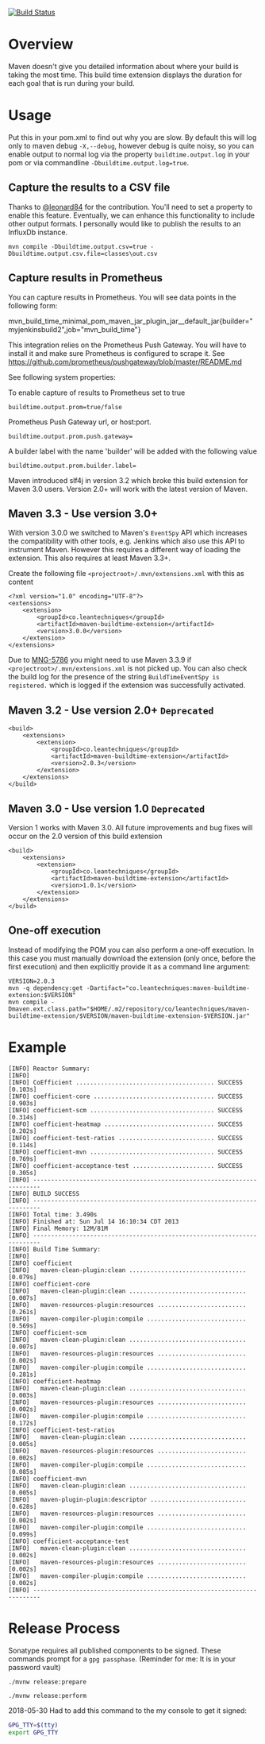 [![Build Status](https://travis-ci.org/timgifford/maven-buildtime-extension.svg?branch=master)](https://travis-ci.org/timgifford/maven-buildtime-extension)
# Overview
Maven doesn't give you detailed information about where your build is taking the most time. This build time extension
displays the duration for each goal that is run during your build.

# Usage
Put this in your pom.xml to find out why you are slow.
By default this will log only to maven debug `-X,--debug`, however debug is quite noisy, so you can enable output to normal log
via the property `buildtime.output.log` in your pom or via commandline `-Dbuildtime.output.log=true`.

## Capture the results to a CSV file
Thanks to [@leonard84](https://github.com/leonard84) for the contribution. You'll need to set a property to enable this feature. 
Eventually, we can enhance this functionality to include other output formats. 
I personally would like to publish the results to an InfluxDb instance.

```
mvn compile -Dbuildtime.output.csv=true -Dbuildtime.output.csv.file=classes\out.csv
```

## Capture results in Prometheus
You can capture results in Prometheus. You will see data points in the following form:

mvn_build_time_minimal_pom_maven_jar_plugin_jar__default_jar{builder="myjenkinsbuild2",job="mvn_build_time"}

This integration relies on the Prometheus Push Gateway. You will have to install it and make sure Prometheus is configured to scrape it.
See https://github.com/prometheus/pushgateway/blob/master/README.md

See following system properties:

To enable capture of results to Prometheus set to true

```
buildtime.output.prom=true/false
```
Prometheus Push Gateway url, or host:port.
```
buildtime.output.prom.push.gateway=
```
A builder label with the name 'builder' will be added with the following value
```
buildtime.output.prom.builder.label=
```

Maven introduced slf4j in version 3.2 which broke this build extension for Maven 3.0 users. 
Version 2.0+ will work with the latest version of Maven.

## Maven 3.3 - Use version 3.0+

With version 3.0.0 we switched to Maven's `EventSpy` API which increases the compatibility with other tools, e.g. Jenkins which
also use this API to instrument Maven. However this requires a different way of loading the extension. This also requires at
least Maven 3.3+. 

Create the following file `<projectroot>/.mvn/extensions.xml` with this as content

```
<?xml version="1.0" encoding="UTF-8"?>
<extensions>
    <extension>
        <groupId>co.leantechniques</groupId>
        <artifactId>maven-buildtime-extension</artifactId>
        <version>3.0.0</version>
    </extension>
</extensions>
```
Due to [MNG-5786](https://issues.apache.org/jira/browse/MNG-5786) you might need to use Maven 3.3.9 if 
`<projectroot>/.mvn/extensions.xml` is not picked up. You can also check the build log for the presence of the string
`BuildTimeEventSpy is registered.` which is logged if the extension was successfully activated.

## Maven 3.2 - Use version 2.0+ ```Deprecated```


```
<build>
    <extensions>
        <extension>
            <groupId>co.leantechniques</groupId>
            <artifactId>maven-buildtime-extension</artifactId>
            <version>2.0.3</version>
        </extension>
    </extensions>
</build>
```

## Maven 3.0 - Use version 1.0 ```Deprecated```
Version 1 works with Maven 3.0. All future improvements and bug fixes will occur on the 2.0 version 
of this build extension

```
<build>
    <extensions>
        <extension>
            <groupId>co.leantechniques</groupId>
            <artifactId>maven-buildtime-extension</artifactId>
            <version>1.0.1</version>
        </extension>
    </extensions>
</build>
```

## One-off execution

Instead of modifying the POM you can also perform a one-off execution. In this
case you must manually download the extension (only once, before the first
execution) and then explicitly provide it as a command line argument:

```
VERSION=2.0.3
mvn -q dependency:get -Dartifact="co.leantechniques:maven-buildtime-extension:$VERSION"
mvn compile -Dmaven.ext.class.path="$HOME/.m2/repository/co/leantechniques/maven-buildtime-extension/$VERSION/maven-buildtime-extension-$VERSION.jar"
```

# Example

```
[INFO] Reactor Summary:
[INFO]
[INFO] CoEfficient ....................................... SUCCESS [0.103s]
[INFO] coefficient-core .................................. SUCCESS [0.903s]
[INFO] coefficient-scm ................................... SUCCESS [0.314s]
[INFO] coefficient-heatmap ............................... SUCCESS [0.202s]
[INFO] coefficient-test-ratios ........................... SUCCESS [0.114s]
[INFO] coefficient-mvn ................................... SUCCESS [0.769s]
[INFO] coefficient-acceptance-test ....................... SUCCESS [0.305s]
[INFO] ------------------------------------------------------------------------
[INFO] BUILD SUCCESS
[INFO] ------------------------------------------------------------------------
[INFO] Total time: 3.490s
[INFO] Finished at: Sun Jul 14 16:10:34 CDT 2013
[INFO] Final Memory: 12M/81M
[INFO] ------------------------------------------------------------------------
[INFO] Build Time Summary:
[INFO]
[INFO] coefficient
[INFO]   maven-clean-plugin:clean ................................. [0.079s]
[INFO] coefficient-core
[INFO]   maven-clean-plugin:clean ................................. [0.007s]
[INFO]   maven-resources-plugin:resources ......................... [0.261s]
[INFO]   maven-compiler-plugin:compile ............................ [0.569s]
[INFO] coefficient-scm
[INFO]   maven-clean-plugin:clean ................................. [0.007s]
[INFO]   maven-resources-plugin:resources ......................... [0.002s]
[INFO]   maven-compiler-plugin:compile ............................ [0.281s]
[INFO] coefficient-heatmap
[INFO]   maven-clean-plugin:clean ................................. [0.003s]
[INFO]   maven-resources-plugin:resources ......................... [0.002s]
[INFO]   maven-compiler-plugin:compile ............................ [0.172s]
[INFO] coefficient-test-ratios
[INFO]   maven-clean-plugin:clean ................................. [0.005s]
[INFO]   maven-resources-plugin:resources ......................... [0.002s]
[INFO]   maven-compiler-plugin:compile ............................ [0.085s]
[INFO] coefficient-mvn
[INFO]   maven-clean-plugin:clean ................................. [0.005s]
[INFO]   maven-plugin-plugin:descriptor ........................... [0.628s]
[INFO]   maven-resources-plugin:resources ......................... [0.002s]
[INFO]   maven-compiler-plugin:compile ............................ [0.099s]
[INFO] coefficient-acceptance-test
[INFO]   maven-clean-plugin:clean ................................. [0.002s]
[INFO]   maven-resources-plugin:resources ......................... [0.002s]
[INFO]   maven-compiler-plugin:compile ............................ [0.002s]
[INFO] ------------------------------------------------------------------------
```

# Release Process
Sonatype requires all published components to be signed. These commands prompt for a `gpg passphase`. (Reminder for me: It is in your password vault)
```
./mvnw release:prepare

./mvnw release:perform
```

2018-05-30
Had to add this command to the my console to get it signed:
```bash
GPG_TTY=$(tty)
export GPG_TTY
```
